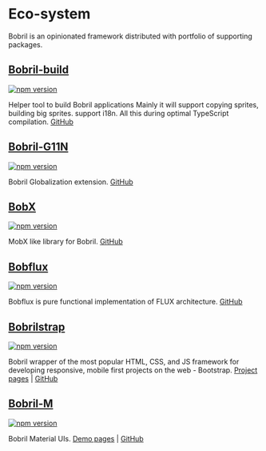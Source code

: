 # Eco-system

Bobril is an opinionated framework distributed with portfolio of supporting packages.

## [Bobril-build](https://github.com/bobril/bbcore)

[![npm version](https://badge.fury.io/js/bobril-build-core.svg)](https://badge.fury.io/js/bobril-build-core)

Helper tool to build Bobril applications Mainly it will support copying sprites, building big sprites. support i18n. All this during optimal TypeScript compilation. [GitHub](https://github.com/bobril/bbcore)

## [Bobril-G11N](https://github.com/Bobris/bobril-g11n)

[![npm version](https://badge.fury.io/js/bobril-g11n.svg)](https://badge.fury.io/js/bobril-g11n)

Bobril Globalization extension. [GitHub](https://github.com/Bobris/bobril-g11n)

## [BobX](https://github.com/bobril/bobx)

[![npm version](https://badge.fury.io/js/bobx.svg)](https://badge.fury.io/js/bobx)

MobX like library for Bobril. [GitHub](https://github.com/bobril/bobx)

## [Bobflux](https://github.com/karelsteinmetz/bobflux)

[![npm version](https://badge.fury.io/js/bobflux.svg)](https://badge.fury.io/js/bobflux)

Bobflux is pure functional implementation of FLUX architecture. [GitHub](https://github.com/karelsteinmetz/bobflux)

## [Bobrilstrap](https://github.com/keeema/bobrilstrap)

[![npm version](https://badge.fury.io/js/bobrilstrap.svg)](https://badge.fury.io/js/bobrilstrap)

Bobril wrapper of the most popular HTML, CSS, and JS framework for developing responsive, mobile first projects on the web - Bootstrap. [Project pages](http://bobrilstrap.com) | [GitHub](https://github.com/keeema/bobrilstrap)

## [Bobril-M](https://github.com/bobril/bobril-m)

[![npm version](https://badge.fury.io/js/bobril-m.svg)](https://badge.fury.io/js/bobril-m)

Bobril Material UIs. [Demo pages](http://bobril.com/bobril-m) | [GitHub](https://github.com/bobril/bobril-m)
